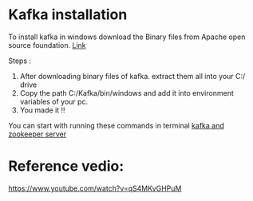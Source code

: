 # Kafka installation
To install kafka in windows download the Binary files from Apache open source foundation. [Link](https://www.confluent.io/download)

Steps :
1. After downloading binary files of kafka. extract them all into your C:/ drive
2. Copy the path C:/Kafka/bin/windows and add it into environment variables of your pc.
3. You made it !!

You can start with running these commands in terminal [kafka and zookeeper server](https://github.com/priyansh19/Kafka/blob/master/kafka-start.cmd)  

# Reference vedio:
https://www.youtube.com/watch?v=qS4MKvGHPuM

